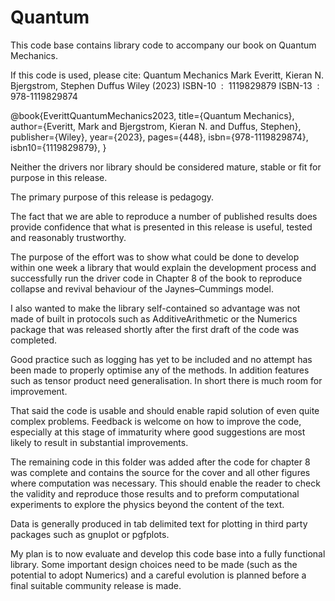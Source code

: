 # Quantum

This code base contains library code to accompany our book on Quantum Mechanics.

 If this code is used, please cite:
    Quantum Mechanics
    Mark Everitt, Kieran N. Bjergstrom, Stephen Duffus
    Wiley (2023)
    ISBN-10 ‏ : ‎ 1119829879
    ISBN-13 ‏ : ‎ 978-1119829874
 
 @book{EverittQuantumMechanics2023,
    title={Quantum Mechanics},
    author={Everitt, Mark and Bjergstrom, Kieran N. and Duffus, Stephen},
    publisher={Wiley},
    year={2023},
    pages={448},
    isbn={978-1119829874},
    isbn10={1119829879},
 }
 
 Neither the drivers nor library should be considered mature, stable or fit for purpose in this release.

 The primary purpose of this release is pedagogy.
 
 The fact that we are able to reproduce a number of published results does provide confidence
 that what is presented in this release is useful, tested and reasonably trustworthy.
 
 The purpose of the effort was to show what could be done to develop within one week a library
 that would explain the development process and successfully run the driver code in Chapter 8
 of the book to reproduce collapse and revival behaviour of the Jaynes–Cummings model.
 
 I also wanted to make the library self-contained so advantage was not made of built in
 protocols such as AdditiveArithmetic or the Numerics package that was released shortly after the
 first draft of the code was completed.
 
 Good practice such as logging has yet to be included and no attempt has been made to properly
 optimise any of the methods. In addition features such as tensor product need generalisation.
 In short there is much room for improvement.
 
 That said the code is usable and should enable rapid solution of even quite complex problems.
 Feedback is welcome on how to improve the code, especially at this stage of immaturity where
 good suggestions are most likely to result in substantial improvements.
 
 The remaining code in this folder was added after the code for chapter 8 was complete and
 contains the source for the cover and all other figures where computation was necessary.
 This should enable the reader to check the validity and reproduce those results and to preform
 computational experiments to explore the physics beyond the content of the text.
 
 Data is generally produced in tab delimited text for plotting in third party packages such as
 gnuplot or pgfplots.
 
 My plan is to now evaluate and develop this code base into a fully functional library. Some
 important design choices need to be made (such as the potential to adopt Numerics) and a
 careful evolution is planned before a final  suitable community release is made.
